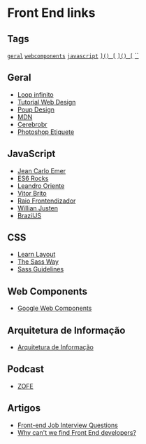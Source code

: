 # Front End links

## Tags

[`geral`](#geral)
[`webcomponents`](#)
[`javascript`](#JavaScript)
[``]()
[``]()
[``]()
[``]()
[``]()

## Geral

- [Loop infinito](http://setup.loopinfinito.com.br/)
- [Tutorial Web Design](http://www.tutorialwebdesign.com.br/)
- [Poup Design](http://blog.popupdesign.com.br/)
- [MDN](https://developer.mozilla.org/pt-PT/)
- [Cerebrobr](https://github.com/cerebrobr)
- [Photoshop Etiquete](http://photoshopetiquette.com/)

## JavaScript

- [Jean Carlo Emer](http://jcemer.com/)
- [ES6 Rocks](http://es6rocks.com/)
- [Leandro Oriente](http://leandrooriente.com/)
- [Vitor Brito](http://blog.vitorbritto.com.br/)
- [Raio Frontendizador](http://jotateles.com.br/)
- [Willian Justen](http://willianjusten.com.br)
- [BrazilJS](http://braziljs.org/)


## CSS

- [Learn Layout](http://pt-br.learnlayout.com/)
- [The Sass Way](http://thesassway.com/)
- [Sass Guidelines](http://sass-guidelin.es/)

## Web Components

- [Google Web Components](http://googlewebcomponents.github.io/)

## Arquitetura de Informação

- [Arquitetura de Informação](http://arquiteturadeinformacao.com/)

## Podcast

- [ZOFE](http://zofe.com.br/)

## Artigos

- [Front-end Job Interview Questions](https://github.com/h5bp/Front-end-Developer-Interview-Questions)
- [Why can't we find Front End developers?](https://jjperezaguinaga.com/2014/03/19/why-cant-we-find-front-end-developers/)
